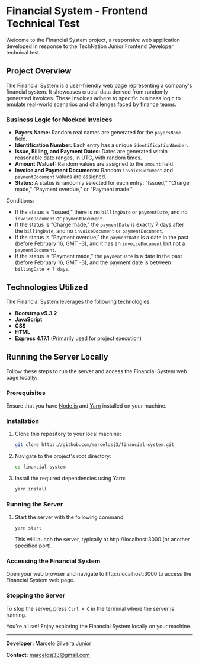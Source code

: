 # Financial System - Frontend Technical Test

Welcome to the Financial System project, a responsive web application developed in response to the TechNation Junior Frontend Developer technical test.

## Project Overview

The Financial System is a user-friendly web page representing a company's financial system. It showcases crucial data derived from randomly generated invoices. These invoices adhere to specific business logic to emulate real-world scenarios and challenges faced by finance teams.

### Business Logic for Mocked Invoices

- **Payers Name:** Random real names are generated for the `payersName` field.
- **Identification Number:** Each entry has a unique `identificationNumber`.
- **Issue, Billing, and Payment Dates:** Dates are generated within reasonable date ranges, in UTC, with random times.
- **Amount (Value):** Random values are assigned to the `amount` field.
- **Invoice and Payment Documents:** Random `invoiceDocument` and `paymentDocument` values are assigned.
- **Status:** A status is randomly selected for each entry: "Issued," "Charge made," "Payment overdue," or "Payment made."

Conditions:

- If the status is "Issued," there is no `billingDate` or `paymentDate`, and no `invoiceDocument` or `paymentDocument`.
- If the status is "Charge made," the `paymentDate` is exactly 7 days after the `billingDate`, and no `invoiceDocument` or `paymentDocument`.
- If the status is "Payment overdue," the `paymentDate` is a date in the past (before February 16, GMT -3), and it has an `invoiceDocument` but not a `paymentDocument`.
- If the status is "Payment made," the `paymentDate` is a date in the past (before February 16, GMT -3), and the payment date is between `billingDate + 7 days`.

## Technologies Utilized

The Financial System leverages the following technologies:

- **Bootstrap v5.3.2**
- **JavaScript**
- **CSS**
- **HTML**
- **Express 4.17.1** (Primarily used for project execution)

## Running the Server Locally

Follow these steps to run the server and access the Financial System web page locally:

### Prerequisites

Ensure that you have [Node.js](https://nodejs.org/) and [Yarn](https://yarnpkg.com/) installed on your machine.

### Installation

1. Clone this repository to your local machine:

   ```bash
   git clone https://github.com/marcelosj3/financial-system.git
   ```

2. Navigate to the project's root directory:

   ```bash
   cd financial-system
   ```

3. Install the required dependencies using Yarn:

   ```bash
   yarn install
   ```

### Running the Server

1. Start the server with the following command:

   ```bash
   yarn start
   ```

   This will launch the server, typically at http://localhost:3000 (or another specified port).

### Accessing the Financial System

Open your web browser and navigate to http://localhost:3000 to access the Financial System web page.

### Stopping the Server

To stop the server, press `Ctrl + C` in the terminal where the server is running.

You're all set! Enjoy exploring the Financial System locally on your machine.

---

**Developer:** Marcelo Silveira Junior

**Contact:** marcelosj33@gmail.com
